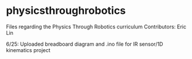 # physicsthroughrobotics
Files regarding the Physics Through Robotics curriculum
Contributors: Eric Lin

6/25: Uploaded breadboard diagram and .ino file for IR sensor/1D kinematics project
